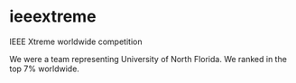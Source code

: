 # ieeextreme
IEEE Xtreme worldwide competition

We were a team representing University of North Florida. We ranked in the top 7% worldwide.
